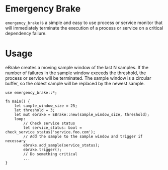 Emergency Brake
===

`emergency_brake` is a simple and easy to use process or service monitor that will immediately
terminate the execution of a process or service on a critical dependency failure.

# Usage

eBrake creates a moving sample window of the last N samples. If the number of
failures in the sample window exceeds the threshold, the process or service
will be terminated. The sample window is a circular buffer, so the oldest
sample will be replaced by the newest sample.

```
use emergency_brake::*;

fn main() {
    let sample_window_size = 25;
    let threshold = 3;
    let mut ebrake = EBrake::new(sample_window_size, threshold);
    loop:
        // Check service status
        let service_status: bool = check_service_status('service.foo.com');
        // Add the sample to the sample window and trigger if necessary
        ebrake.add_sample(service_status);
        ebrake.trigger();
        // Do something critical
        ...
}
```
